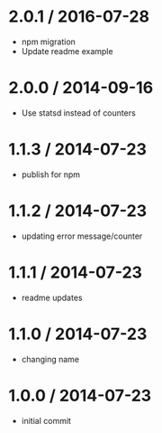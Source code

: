 
2.0.1 / 2016-07-28
==================

  * npm migration
  * Update readme example

2.0.0 / 2014-09-16
==================

  * Use statsd instead of counters

1.1.3 / 2014-07-23
==================

 * publish for npm

1.1.2 / 2014-07-23
==================

 * updating error message/counter

1.1.1 / 2014-07-23
==================

 * readme updates

1.1.0 / 2014-07-23
==================

 * changing name

1.0.0 / 2014-07-23
==================

 * initial commit
